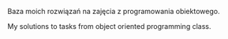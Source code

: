 Baza moich rozwiązań na zajęcia z programowania obiektowego.

My solutions to tasks from object oriented programming class.
